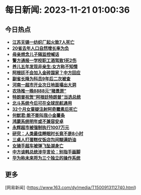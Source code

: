 
# 每日新闻: 2023-11-21 01:00:36
## 今日热点

- **[江苏无锡一纺织厂起火致7人死亡](https://www.163.com/search?keyword=%E6%B1%9F%E8%8B%8F%E6%97%A0%E9%94%A1%E4%B8%80%E7%BA%BA%E7%BB%87%E5%8E%82%E8%B5%B7%E7%81%AB%E8%87%B47%E4%BA%BA%E6%AD%BB%E4%BA%A1)**
- **[20省去年人口自然增长率为负](https://www.163.com/search?keyword=20%E7%9C%81%E5%8E%BB%E5%B9%B4%E4%BA%BA%E5%8F%A3%E8%87%AA%E7%84%B6%E5%A2%9E%E9%95%BF%E7%8E%87%E4%B8%BA%E8%B4%9F)**
- **[母亲想念儿子隔监控喊话](https://www.163.com/search?keyword=%E6%AF%8D%E4%BA%B2%E6%83%B3%E5%BF%B5%E5%84%BF%E5%AD%90%E9%9A%94%E7%9B%91%E6%8E%A7%E5%96%8A%E8%AF%9D)**
- **[警方通报一学校职工酒驾致1死2伤](https://www.163.com/search?keyword=%E8%AD%A6%E6%96%B9%E9%80%9A%E6%8A%A5%E4%B8%80%E5%AD%A6%E6%A0%A1%E8%81%8C%E5%B7%A5%E9%85%92%E9%A9%BE%E8%87%B41%E6%AD%BB2%E4%BC%A4)**
- **[养儿五年发现非亲生:女方称不知情](https://www.163.com/search?keyword=%E5%85%BB%E5%84%BF%E4%BA%94%E5%B9%B4%E5%8F%91%E7%8E%B0%E9%9D%9E%E4%BA%B2%E7%94%9F+%E5%A5%B3%E6%96%B9%E7%A7%B0%E4%B8%8D%E7%9F%A5%E6%83%85)**
- **[阿根廷不会加入金砖国家？中方回应](https://www.163.com/search?keyword=%E9%98%BF%E6%A0%B9%E5%BB%B7%E4%B8%8D%E4%BC%9A%E5%8A%A0%E5%85%A5%E9%87%91%E7%A0%96%E5%9B%BD%E5%AE%B6%EF%BC%9F%E4%B8%AD%E6%96%B9%E5%9B%9E%E5%BA%94)**
- **[副省长降为科员9年后二次被查](https://www.163.com/search?keyword=%E5%89%AF%E7%9C%81%E9%95%BF%E9%99%8D%E4%B8%BA%E7%A7%91%E5%91%989%E5%B9%B4%E5%90%8E%E4%BA%8C%E6%AC%A1%E8%A2%AB%E6%9F%A5)**
- **[河南一超市开业次日地面塌出大洞](https://www.163.com/search?keyword=%E6%B2%B3%E5%8D%97%E4%B8%80%E8%B6%85%E5%B8%82%E5%BC%80%E4%B8%9A%E6%AC%A1%E6%97%A5%E5%9C%B0%E9%9D%A2%E5%A1%8C%E5%87%BA%E5%A4%A7%E6%B4%9E)**
- **[农场推一晚8888元“猪景房”](https://www.163.com/search?keyword=%E5%86%9C%E5%9C%BA%E6%8E%A8%E4%B8%80%E6%99%9A8888%E5%85%83%E2%80%9C%E7%8C%AA%E6%99%AF%E6%88%BF%E2%80%9D)**
- **[特朗普祝贺“阿根廷特朗普”当选总统](https://www.163.com/search?keyword=%E7%89%B9%E6%9C%97%E6%99%AE%E7%A5%9D%E8%B4%BA%E2%80%9C%E9%98%BF%E6%A0%B9%E5%BB%B7%E7%89%B9%E6%9C%97%E6%99%AE%E2%80%9D%E5%BD%93%E9%80%89%E6%80%BB%E7%BB%9F)**
- **[北斗系统今后可在全球民航通用](https://www.163.com/search?keyword=%E5%8C%97%E6%96%97%E7%B3%BB%E7%BB%9F%E4%BB%8A%E5%90%8E%E5%8F%AF%E5%9C%A8%E5%85%A8%E7%90%83%E6%B0%91%E8%88%AA%E9%80%9A%E7%94%A8)**
- **[32个月女童疑注射阿奇霉素后死亡](https://www.163.com/search?keyword=32%E4%B8%AA%E6%9C%88%E5%A5%B3%E7%AB%A5%E7%96%91%E6%B3%A8%E5%B0%84%E9%98%BF%E5%A5%87%E9%9C%89%E7%B4%A0%E5%90%8E%E6%AD%BB%E4%BA%A1)**
- **[何猷君:能不能叫我小金薯条](https://www.163.com/search?keyword=%E4%BD%95%E7%8C%B7%E5%90%9B+%E8%83%BD%E4%B8%8D%E8%83%BD%E5%8F%AB%E6%88%91%E5%B0%8F%E9%87%91%E8%96%AF%E6%9D%A1)**
- **[鸿蒙系统明年或不兼容安卓](https://www.163.com/search?keyword=%E9%B8%BF%E8%92%99%E7%B3%BB%E7%BB%9F%E6%98%8E%E5%B9%B4%E6%88%96%E4%B8%8D%E5%85%BC%E5%AE%B9%E5%AE%89%E5%8D%93)**
- **[永辉超市被强制执行1007万元](https://www.163.com/search?keyword=%E6%B0%B8%E8%BE%89%E8%B6%85%E5%B8%82%E8%A2%AB%E5%BC%BA%E5%88%B6%E6%89%A7%E8%A1%8C1007%E4%B8%87%E5%85%83)**
- **[研究：人类最佳睡眠时长竟不是8小时](https://www.163.com/search?keyword=%E7%A0%94%E7%A9%B6%EF%BC%9A%E4%BA%BA%E7%B1%BB%E6%9C%80%E4%BD%B3%E7%9D%A1%E7%9C%A0%E6%97%B6%E9%95%BF%E7%AB%9F%E4%B8%8D%E6%98%AF8%E5%B0%8F%E6%97%B6)**
- **[三桌人打蛋糕仗饭店包间糊满奶油](https://www.163.com/search?keyword=%E4%B8%89%E6%A1%8C%E4%BA%BA%E6%89%93%E8%9B%8B%E7%B3%95%E4%BB%97%E9%A5%AD%E5%BA%97%E5%8C%85%E9%97%B4%E7%B3%8A%E6%BB%A1%E5%A5%B6%E6%B2%B9)**
- **[女骑手超车被弹飞坠湖身亡](https://www.163.com/search?keyword=%E5%A5%B3%E9%AA%91%E6%89%8B%E8%B6%85%E8%BD%A6%E8%A2%AB%E5%BC%B9%E9%A3%9E%E5%9D%A0%E6%B9%96%E8%BA%AB%E4%BA%A1)**
- **[中方谈韩总统涉华言论：别指手画脚](https://www.163.com/search?keyword=%E4%B8%AD%E6%96%B9%E8%B0%88%E9%9F%A9%E6%80%BB%E7%BB%9F%E6%B6%89%E5%8D%8E%E8%A8%80%E8%AE%BA%EF%BC%9A%E5%88%AB%E6%8C%87%E6%89%8B%E7%94%BB%E8%84%9A)**
- **[华为称未来将为三个独立的操作系统](https://www.163.com/search?keyword=%E5%8D%8E%E4%B8%BA%E7%A7%B0%E6%9C%AA%E6%9D%A5%E5%B0%86%E4%B8%BA%E4%B8%89%E4%B8%AA%E7%8B%AC%E7%AB%8B%E7%9A%84%E6%93%8D%E4%BD%9C%E7%B3%BB%E7%BB%9F)**

## 更多
[网易新闻] (https://www.163.com/dy/media/T1500913112740.html)

